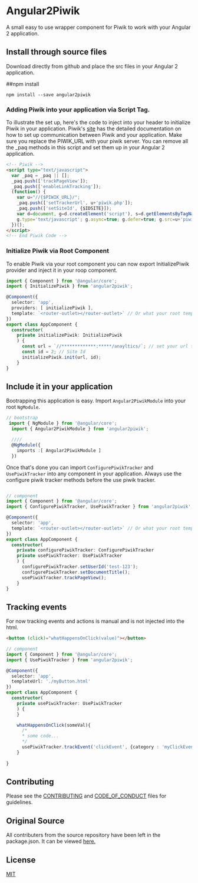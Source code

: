 # Angular2Piwik 

A small easy to use wrapper component for Piwik to work with your Angular 2 application.

## Install through source files

Download directly from github and place the src files in your Angular 2 application. 

##npm install

```npm install --save angular2piwik```


### Adding Piwik into your application via Script Tag.

To illustrate the set up, here's the code to inject into your header to initialize Piwik in your application. Piwik's [site](https://developer.piwik.org/guides/tracking-javascript-guide) has the detailed documentation on how to set up communication between Piwik and your application. 
Make sure you replace the PIWIK_URL with your piwik server. You can remove all the _paq methods in this script and set them up in your Angular 2 application. 

```html
<!-- Piwik -->
<script type="text/javascript">
  var _paq = _paq || [];
  _paq.push(['trackPageView']);
  _paq.push(['enableLinkTracking']);
  (function() {
    var u="//{$PIWIK_URL}/";
    _paq.push(['setTrackerUrl', u+'piwik.php']);
    _paq.push(['setSiteId', {$IDSITE}]);
    var d=document, g=d.createElement('script'), s=d.getElementsByTagName('script')[0];
    g.type='text/javascript'; g.async=true; g.defer=true; g.src=u+'piwik.js'; s.parentNode.insertBefore(g,s);
  })();
</script>
<!-- End Piwik Code -->
```

### Initialize Piwik via Root Component 

To enable Piwik via your root component you can now export InitializePiwik provider and inject it in your roop component.

```ts
import { Component } from '@angular/core';
import { InitializePiwik } from 'angular2piwik';

@Component({
  selector: 'app',
  providers: [ initializePiwik ],
  template: `<router-outlet></router-outlet>` // Or what your root template is.
})
export class AppComponent {
  constructor(
    private initializePiwik: InitializePiwik
    ) {
      const url = `//*************:*****/anayltics/`; // set your url to whatever should be communicating with Piwik with the correct backslashes
      const id = 2; // Site Id
      initializePiwik.init(url, id);
    }
}

```

## Include it in your application

Bootrapping this application is easy. Import ```Angular2PiwikModule``` into your root ```NgModule```.

```ts
// bootstrap
 import { NgModule } from '@angular/core';
  import { Angular2PiwikModule } from 'angular2piwik';

  ////
  @NgModule({
    imports :[ Angular2PiwikModule ]
  })
```

Once that's done you can import ```ConfigurePiwikTracker``` and ```UsePiwikTracker``` into any component in your application. Always use the configure piwik tracker methods before the use piwik tracker.

```ts

// component
import { Component } from '@angular/core';
import { ConfigurePiwikTracker, UsePiwikTracker } from 'angular2piwik';

@Component({
  selector: 'app',
  template: `<router-outlet></router-outlet>` // Or what your root template is.
})
export class AppComponent {
  constructor(
    private configurePiwikTracker: ConfigurePiwikTracker
    private usePiwikTracker: UsePiwikTracker
    ) {
      configurePiwikTracker.setUserId('test-123');
      configurePiwikTracker.setDocumentTitle();
      usePiwikTracker.trackPageView();
    }
}


```


## Tracking events

For now tracking events and actions is manual and is not injected into the html. 

```html
<button (click)="whatHappensOnClick(value)"></button>
```

```ts
// component
import { Component } from '@angular/core';
import { UsePiwikTracker } from 'angular2piwik';

@Component({
  selector: 'app',
  templateUrl: './myButton.html'
})
export class AppComponent {
  constructor(
    private usePiwikTracker: UsePiwikTracker
    ) {
    }

    whatHappensOnClick(someVal){
      /*
      * some code...
      */
      usePiwikTracker.trackEvent('clickEvent', {category : 'myClickEvents', label: 'generalClicks', value: someVal})
    }
  
}
```


## Contributing

Please see the [CONTRIBUTING](https://github.com/awronka/Angular2Piwik/blob/master/.github/contribute.md) and [CODE_OF_CONDUCT](https://github.com/awronka/Angular2Piwik/blob/master/.github/codeOfConduct.md) files for guidelines.

## Original Source

All contributers from the source repository have been left in the package.json. It can be viewed [here.](https://github.com/angulartics/angulartics2)

## License

[MIT](LICENSE)
